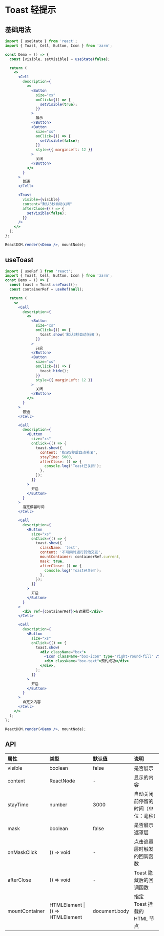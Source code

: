 # Toast 轻提示

## 基础用法

```jsx
import { useState } from 'react';
import { Toast, Cell, Button, Icon } from 'zarm';

const Demo = () => {
  const [visible, setVisible] = useState(false);

  return (
    <>
      <Cell
        description={
          <>
            <Button
              size="xs"
              onClick={() => {
                setVisible(true);
              }}
            >
              展示
            </Button>
            <Button
              size="xs"
              onClick={() => {
                setVisible(false);
              }}
              style={{ marginLeft: 12 }}
            >
              关闭
            </Button>
          </>
        }
      >
        普通
      </Cell>

      <Toast
        visible={visible}
        content="默认3秒自动关闭"
        afterClose={() => {
          setVisible(false);
        }}
      />
    </>
  );
};

ReactDOM.render(<Demo />, mountNode);
```

## useToast

```jsx
import { useRef } from 'react';
import { Toast, Cell, Button, Icon } from 'zarm';
const Demo = () => {
  const toast = Toast.useToast();
  const containerRef = useRef(null);

  return (
    <>
      <Cell
        description={
          <>
            <Button
              size="xs"
              onClick={() => {
                toast.show('默认3秒自动关闭');
              }}
            >
              开启
            </Button>
            <Button
              size="xs"
              onClick={() => {
                toast.hide();
              }}
              style={{ marginLeft: 12 }}
            >
              关闭
            </Button>
          </>
        }
      >
        普通
      </Cell>

      <Cell
        description={
          <Button
            size="xs"
            onClick={() => {
              toast.show({
                content: '指定5秒后自动关闭',
                stayTime: 5000,
                afterClose: () => {
                  console.log('Toast已关闭');
                },
              });
            }}
          >
            开启
          </Button>
        }
      >
        指定停留时间
      </Cell>

      <Cell
        description={
          <Button
            size="xs"
            onClick={() => {
              toast.show({
                className: 'test',
                content: '不可同时进行其他交互',
                mountContainer: containerRef.current,
                mask: true,
                afterClose: () => {
                  console.log('Toast已关闭');
                },
              });
            }}
          >
            开启
          </Button>
        }
      >
        <div ref={containerRef}>有遮罩层</div>
      </Cell>

      <Cell
        description={
          <Button
            size="xs"
            onClick={() => {
              toast.show(
                <div className="box">
                  <Icon className="box-icon" type="right-round-fill" />
                  <div className="box-text">预约成功</div>
                </div>,
              );
            }}
          >
            开启
          </Button>
        }
      >
        自定义内容
      </Cell>
    </>
  );
};

ReactDOM.render(<Demo />, mountNode);
```

## API

| 属性           | 类型                                 | 默认值        | 说明                               |
| :------------- | :----------------------------------- | :------------ | :--------------------------------- |
| visible        | boolean                              | false         | 是否展示                           |
| content        | ReactNode                            | -             | 显示的内容                         |
| stayTime       | number                               | 3000          | 自动关闭前停留的时间（单位：毫秒） |
| mask           | boolean                              | false         | 是否展示遮罩层                     |
| onMaskClick    | () => void                           | -             | 点击遮罩层时触发的回调函数         |
| afterClose     | () => void                           | -             | Toast 隐藏后的回调函数             |
| mountContainer | HTMLElement &#124; () => HTMLElement | document.body | 指定 Toast 挂载的 HTML 节点        |
